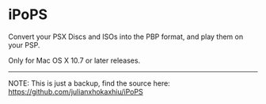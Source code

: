 # iPoPS

Convert your PSX Discs and ISOs into the PBP format, and play them on your PSP.

Only for Mac OS X 10.7 or later releases.


----

NOTE: This is just a backup, find the source here: https://github.com/julianxhokaxhiu/iPoPS

